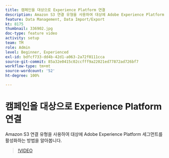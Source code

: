```yaml
---
title: 캠페인을 대상으로 Experience Platform 연결
description: Amazon S3 연결 유형을 사용하여 대상에 Adobe Experience Platform 세그먼트를 활성화하는 방법을 알아봅니다.
feature: Data Management, Data Import/Export
kt: 8175
thumbnail: 336902.jpg
doc-type: feature video
activity: setup
team: TM
role: Admin
level: Beginner, Experienced
exl-id: bdfcf733-dd4b-42d1-a063-2a72f0111cca
source-git-commit: 85a32e0415c02ccfff9a22021ed77872ad726bf7
workflow-type: tm+mt
source-wordcount: '52'
ht-degree: 100%

---
```


# 캠페인을 대상으로 Experience Platform 연결

Amazon S3 연결 유형을 사용하여 대상에 Adobe Experience Platform 세그먼트를 활성화하는 방법을 알아봅니다.

>[!VIDEO](https://video.tv.adobe.com/v/336902?quality=12)
